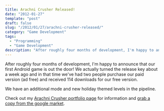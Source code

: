 ```yaml
---
title: Arachni Crusher Released!
date: "2012-01-27"
template: "post"
draft: false
slug: "/2012/01/27/arachni-crusher-released/"
category: "Game Development"
tags:
  - "Programming"
  - "Game Development"
description: "After roughly four months of development, I'm happy to announce that our first Android game is out the door!"
---
```

After roughly four months of development, I'm happy to announce that our first Android game is out the door! We actually turned the release key about a week ago and in that time we've had two people purchase our paid version (ad free) and received 114 downloads for our free version.

We have an additional mode and new holiday themed levels in the pipeline.

Check out my [Arachni Crusher portfolio page](http://www.xmech.net/portfolio/android/arachni-crusher/) for information and [grab a copy from the google market](https://market.android.com/details?id=com.pandaswithrockets.arachnicrusherfree).